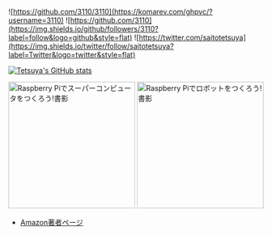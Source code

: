 ![https://github.com/3110/3110](https://komarev.com/ghpvc/?username=3110)
![https://github.com/3110](https://img.shields.io/github/followers/3110?label=follow&logo=github&style=flat)
![https://twitter.com/saitotetsuya](https://img.shields.io/twitter/follow/saitotetsuya?label=Twitter&logo=twitter&style=flat)

[![Tetsuya's GitHub stats](https://github-readme-stats.vercel.app/api?username=3110&count_private=true&show_icons=true)](https://github.com/anuraghazra/github-readme-stats)

<a href="https://www.amazon.co.jp/dp/4320124375/" taret="_blank"><img src="https://i.gyazo.com/15616213a894b70f41edb67ffe39c97f.jpg" alt="Raspberry Piでスーパーコンピュータをつくろう!書影" height="250" /></a>
<a href="https://www.amazon.co.jp/dp/4320124812" taret="_blank"><img src="https://i.gyazo.com/eac9eee02c7a012435ea89687ec15b6d.jpg" alt="Raspberry Piでロボットをつくろう!書影" height="250" /></a>


* [Amazon著者ページ](https://www.amazon.co.jp/%E9%BD%8A%E8%97%A4-%E5%93%B2%E5%93%89/e/B07H1LLXW8)

